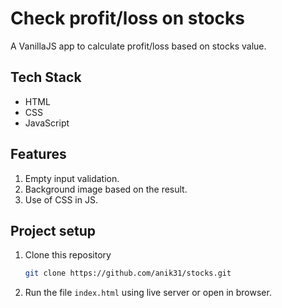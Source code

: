 # Check profit/loss on stocks

A VanillaJS app to calculate profit/loss based on stocks value.

## Tech Stack
* HTML
* CSS
* JavaScript

## Features
1. Empty input validation.
2. Background image based on the result.
3. Use of CSS in JS.

## Project setup
1. Clone this repository 
    ```bash
    git clone https://github.com/anik31/stocks.git
    ```
2. Run the file `index.html` using live server or open in browser.